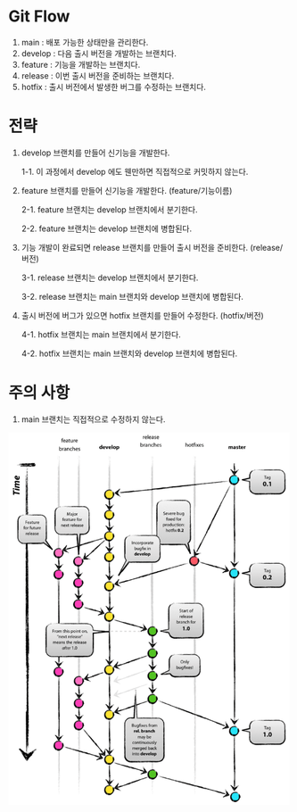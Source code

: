 # Git Flow

1. main : 배포 가능한 상태만을 관리한다.
2. develop : 다음 출시 버전을 개발하는 브랜치다.
3. feature : 기능을 개발하는 브랜치다.
4. release : 이번 출시 버전을 준비하는 브랜치다.
5. hotfix : 출시 버전에서 발생한 버그를 수정하는 브랜치다.

# 전략

1. develop 브랜치를 만들어 신기능을 개발한다.

   1-1. 이 과정에서 develop 에도 웬만하면 직접적으로 커밋하지 않는다.

2. feature 브랜치를 만들어 신기능을 개발한다. (feature/기능이름)

   2-1. feature 브랜치는 develop 브랜치에서 분기한다.

   2-2. feature 브랜치는 develop 브랜치에 병합된다.

3. 기능 개발이 완료되면 release 브랜치를 만들어 출시 버전을 준비한다. (release/버전)

   3-1. release 브랜치는 develop 브랜치에서 분기한다.

   3-2. release 브랜치는 main 브랜치와 develop 브랜치에 병합된다.

4. 출시 버전에 버그가 있으면 hotfix 브랜치를 만들어 수정한다. (hotfix/버전)

   4-1. hotfix 브랜치는 main 브랜치에서 분기한다.

   4-2. hotfix 브랜치는 main 브랜치와 develop 브랜치에 병합된다.

# 주의 사항

1. main 브랜치는 직접적으로 수정하지 않는다.

![Alt text](gitflow.png)
